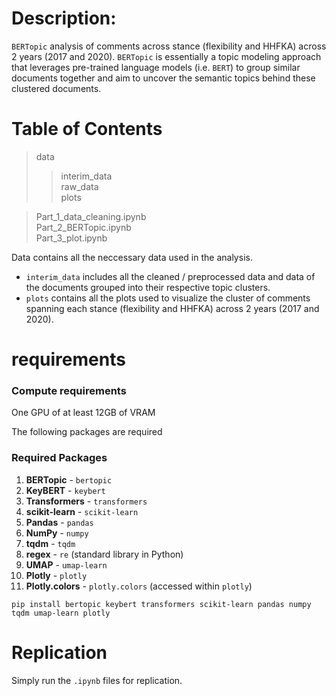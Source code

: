 # Description:

`BERTopic` analysis of comments across stance (flexibility and HHFKA) across 2 years (2017 and 2020). 
`BERTopic` is essentially a topic modeling approach that leverages pre-trained language models (i.e. `BERT`) to group similar documents together and aim to uncover the semantic topics behind these clustered documents. 

# Table of Contents
> data  
> > interim_data  
> > raw_data  
> > plots

> Part_1_data_cleaning.ipynb  
> Part_2_BERTopic.ipynb  
> Part_3_plot.ipynb  


Data contains all the neccessary data used in the analysis. 
- `interim_data` includes all the cleaned / preprocessed data and data of the documents grouped into their respective topic clusters. 
- `plots` contains all the plots used to visualize the cluster of comments spanning each stance (flexibility and HHFKA) across 2 years (2017 and 2020).

# requirements

### Compute requirements
One GPU of at least 12GB of VRAM 

The following packages are required
### Required Packages

1. **BERTopic** - `bertopic`
2. **KeyBERT** - `keybert`
3. **Transformers** - `transformers`
4. **scikit-learn** - `scikit-learn`
5. **Pandas** - `pandas`
6. **NumPy** - `numpy`
7. **tqdm** - `tqdm`
8. **regex** - `re` (standard library in Python)
9. **UMAP** - `umap-learn`
10. **Plotly** - `plotly`
11. **Plotly.colors** - `plotly.colors` (accessed within `plotly`)

```{bash}
pip install bertopic keybert transformers scikit-learn pandas numpy tqdm umap-learn plotly
```

# Replication
Simply run the `.ipynb` files for replication. 
